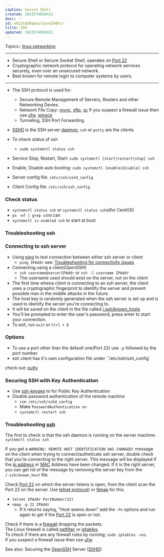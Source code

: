 ```yaml
---
caption: Secure Shell
created: 1653574050421
desc: ''
id: o922t6d9q6wur3yve290hir
title: SSH
updated: 1653574050421
---
```

   
Topics::  [linux](../topics/linux.md),[networking](../topics/networking.md)   
   
   
---   
   
   
- Secure Shell or Secure Socket Shell, operates on [Port 22](/not_created.md)   
- Cryptographic network protocol for operating network services securely, even over an unsecured network.   
- Best known for remote login to computer systems by users.   
   
   
---   
   
   
- The SSH protocol is used for:   
  - Secure Remote Management of Servers, Routers and other Networking Devies.   
  - Network File Copy: [rsync](../devlog/rsync.md), [sftp](../devlog/sftp.md), [sc](/not_created.md) If you suspect a firewall issue then use [ufw](../devlog/ufw.md), [winscp](/not_created.md)   
  - Tunneling, SSH Port Forwarding   
- [SSHD](../devlog/sshd.md) is the SSH server [daemon](../devlog/daemon.md), `ssh` or `putty` are the clients   
   
   
- To check status of ssh   
  - `sudo systemctl status ssh`   
- Service Stop, Restart, Start: `sudo systemctl [start|restart|stop] ssh`   
- Enable, Disable auto booting: `sudo systemctl [enable|disable] ssh`   
   
   
- Server config file: `/etc/ssh/sshd_config`   
- Client Config file: `/etc/ssh/ssh_config`   
   
### Check status   
   
   
- `systemctl status ssh` or `systemctl status sshd`(for CentOS)   
- `ps -ef | grep sshd` can   
- `systemctl is-enabled ssh` to start at boot   
   
### Troubleshooting ssh   
   
### Connecting to ssh server   
   
   
- Using [ping](../devlog/ping.md) to test connection between either ssh server or client   
  - `ping IPAddr` see: [Troubleshooting for connectivity issues](../devlog/troubleshooting%20for%20connectivity%20issues.md)   
- Connecting using a client(OpenSSH)   
  - `ssh username@serverIPAddr` or `ssh -l username IPAddr`   
  - The username used should exist on the server, not on the client   
- The first time whena client is connecting to an ssh server, the client uses a cryptographic fingerprint to identify the server and prevent possible man in the middle attacks in the future.   
- The host key is randomly generated when the ssh server is set up and is used to identify the server you're connecting to.   
- It will be saved on the client in the file called [/.ssh/known_hosts](/not_created.md)   
- You'll be prompted to enter the user's password, press enter to start your connection.   
- To exit, run `exit` or `Ctrl + D`   
   
### Options   
   
   
- To use a port other than the default one(Port 22) use `-p` followed by the port number.   
- ssh client has it's own configuration file under ``/etc/ssh/ssh_config`   
   
check out: [putty](https://www.putty.org/)   
   
### Securing SSH with Key Authentication   
   
   
- Use [ssh-keygen](../devlog/ssh-keygen.md) to for Public Key Authentication   
- Disable password authentication of the remote machine   
  - `vim /etc/ssh/sshd_config`   
  - Make `PasswordAuthentication no`   
  - `systemctl restart ssh`   
   
### Troubleshooting [ssh](../devlog/ssh.md)   
   
The first to check is that the ssh daemon is running on the server machine:   
`systemctl status ssh`   
   
If you get a `WARNING: REMOTE HOST IDENTIFICATION HAS CHANGED!` message on the client when trying to connect/autheticate ssh server, double check that you're connecting to the right server. This message will be displayed if the [ip address](../devlog/ip%20address.md) or [MAC](../devlog/mac.md) Address have been changed. If it is the right server, you can get rid of the message by removing the server key from the `/.ssh/known_host` file.   
   
Check [Port 22](/not_created.md) on which the server listens is open, from the client scan the Port 22 on the server. Use [telnet  protocol](../devlog/telnet%20%20protocol.md)) or [Nmap](../devlog/nmap.md) for this.   
   
   
- `telnet IPAddr PortNumber(22)`   
- `nmap -p 22 IPAddr`   
  - If it returns saying, "Host seems down" add the `-Pn` options and run again to get if the [Port 22](/not_created.md) is open or not.   
   
Check if there is a [firewall](../devlog/firewall.md) dropping the packets.   
The Linux firewall is called [netfilter](/not_created.md) or [iptables](../devlog/iptables.md).   
To check if there are any firewall rules by running; `sudo iptables -vnL`   
If you suspect a firewall issue then use [ufw](../devlog/ufw.md).   
   
See also: Securing the [OpenSSH](/not_created.md) Server ([SSHD](../devlog/sshd.md))